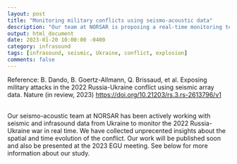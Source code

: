```yaml
---
layout: post
title: "Monitoring military conflicts using seismo-acoustic data"
description: "Our team at NORSAR is proposing a real-time monitoring technique to get objective data from military conflicts."
output: html_document
date: 2023-01-20 10:00:00 -0400
category: infrasound
tags: [infrasound, seismic, Ukraine, conflict, explosion]
comments: false
---
```


Reference:
B. Dando, B. Goertz-Allmann, Q. Brissaud, et al. Exposing military attacks in the 2022 Russia-Ukraine conflict using seismic array data. Nature (in review, 2023)
<https://doi.org/10.21203/rs.3.rs-2613796/v1><br><br>

Our seismo-acoustic team at NORSAR has been actively working with seismic and infrasound data from Ukraine to monitor the 2022 Russia-Ukraine war in real time. We have collected unprecented insights about the spatial and time evolution of the conflict. 
Our work will be published soon and also be presented at the 2023 EGU meeting. See below for more information about our study.<br><br>

<object 
  data="/images/Presentation_Polyteknisk_2022_Ukraine.pdf" 
  width="1000" 
  height="1000" 
  type="application/pdf"></object>